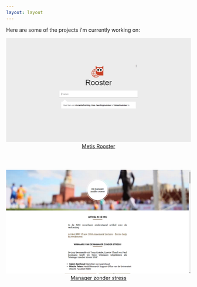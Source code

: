 ```yaml
---
layout: layout
---
```

Here are some of the projects i'm currently working on:

<div class="projects">
  <a class="project" href="http://rooster.hetmml.nl" target="_black" rel="noopener">
    <img src="/assets/projects/rooster.hetmml.nl.png" alt="rooster.hetmml.nl homepage">
    <header>Metis Rooster</header>
  </a>
  <a class="project" href="http://managerzonderstress.nl" target="_black" rel="noopener">
    <img src="/assets/projects/managerzonderstress.nl.png" alt="managerzonderstress.nl homepage">
    <header>Manager zonder stress</header>
  </a>
</div>